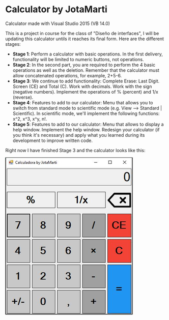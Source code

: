 # Calculator by JotaMarti
Calculator made with Visual Studio 2015 (VB 14.0)

This is a project in course for the class of "Diseño de interfaces", I will be updating this calculator untils it reaches its final form. Here are the different stages:

- **Stage 1**: Perform a calculator with basic operations. In the first delivery, functionality will be limited to numeric buttons, not operations.
- **Stage 2**: In the second part, you are required to perform the 4 basic operations as well as the deletion. Remember that the calculator must allow concatenated operations, for example, 2+5-6.
- **Stage 3**: We continue to add functionality: Complete Erase: Last Digit. Screen (CE) and Total (C). Work with decimals. Work with the sign (negative numbers). Implement the operations of % (percent) and 1/x (reverse).
- **Stage 4**: Features to add to our calculator: Menu that allows you to switch from standard mode to scientific mode (e.g. View --> Standard | Scientific). In scientific mode, we'll implement the following functions: x^2, x^3, x^y, n!.
- **Stage 5**: Features to add to our calculator: Menu that allows to display a help window. Implement the help window. Redesign your calculator (if you think it's necessary) and apply what you learned during its development to improve written code.

Right now I have finished Stage 3 and the calculator looks like this:

![](https://raw.githubusercontent.com/JotaMarti/calculator/master/calculator.JPG)
